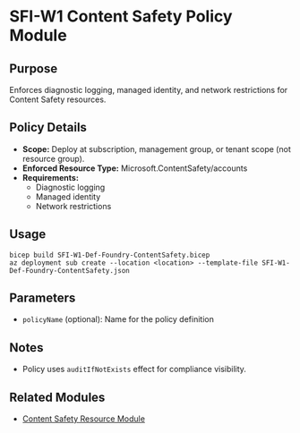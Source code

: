 # SFI-W1 Content Safety Policy Module

## Purpose
Enforces diagnostic logging, managed identity, and network restrictions for Content Safety resources.

## Policy Details
- **Scope:** Deploy at subscription, management group, or tenant scope (not resource group).
- **Enforced Resource Type:** Microsoft.ContentSafety/accounts
- **Requirements:**
  - Diagnostic logging
  - Managed identity
  - Network restrictions

## Usage
```
bicep build SFI-W1-Def-Foundry-ContentSafety.bicep
az deployment sub create --location <location> --template-file SFI-W1-Def-Foundry-ContentSafety.json
```

## Parameters
- `policyName` (optional): Name for the policy definition

## Notes
- Policy uses `auditIfNotExists` effect for compliance visibility.

## Related Modules
- [Content Safety Resource Module](../resources/contentSafety.bicep)

